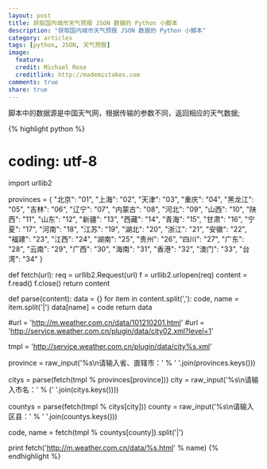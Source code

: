 ```yaml
---
layout: post
title: 获取国内城市天气预报 JSON 数据的 Python 小脚本
description: "获取国内城市天气预报 JSON 数据的 Python 小脚本"
category: articles
tags: [python, JSON, 天气预报]
image:
  feature:
  credit: Michael Rose
  creditlink: http://mademistakes.com
comments: true
share: true
---
```


脚本中的数据源是中国天气网，根据传输的参数不同，返回相应的天气数据;

{% highlight python %}
# coding: utf-8
import urllib2

provinces = {
  "北京": "01",
  "上海": "02",
  "天津": "03",
  "重庆": "04",
  "黑龙江": "05",
  "吉林": "06",
  "辽宁": "07",
  "内蒙古": "08",
  "河北": "09",
  "山西": "10",
  "陕西": "11",
  "山东": "12",
  "新疆": "13",
  "西藏": "14",
  "青海": "15",
  "甘肃": "16",
  "宁夏": "17",
  "河南": "18",
  "江苏": "19",
  "湖北": "20",
  "浙江": "21",
  "安徽": "22",
  "福建": "23",
  "江西": "24",
  "湖南": "25",
  "贵州": "26",
  "四川": "27",
  "广东": "28",
  "云南": "29",
  "广西": "30",
  "海南": "31",
  "香港": "32",
  "澳门": "33",
  "台湾": "34"
}

def fetch(url):
    req = urllib2.Request(url)
    f = urllib2.urlopen(req)
    content = f.read()
    f.close()
    return content

def parse(content):
    data = {}
    for item in content.split(','):
        code, name = item.split('|')
        data[name] = code
    return data

#url = 'http://m.weather.com.cn/data/101210201.html'
#url = 'http://service.weather.com.cn/plugin/data/city02.xml?level=1'

tmpl = 'http://service.weather.com.cn/plugin/data/city%s.xml'

province = raw_input('%s\n请输入省、直辖市：' % ' '.join(provinces.keys()))

citys = parse(fetch(tmpl % provinces[province]))
city = raw_input('%s\n请输入市名：' % (' '.join(citys.keys())))

countys = parse(fetch(tmpl % citys[city]))
county = raw_input('%s\n请输入区县：' % ' '.join(countys.keys()))

code, name = fetch(tmpl % countys[county]).split('|')

print fetch('http://m.weather.com.cn/data/%s.html' % name)
{% endhighlight %}


